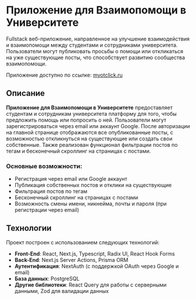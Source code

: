 # Приложение для Взаимопомощи в Университете

Fullstack веб-приложение, направленное на улучшение взаимодействия и взаимопомощи между студентами и сотрудниками университета. Пользователи могут публиковать просьбы о помощи или откликаться на уже существующие посты, что способствует развитию сообщества взаимопомощи.

Приложение доступно по ссылке: [myotclick.ru](https://myotclick.ru)
## Описание

**Приложение для Взаимопомощи в Университете** предоставляет студентам и сотрудникам университета платформу для того, чтобы предложить помощь или попросить о ней. Пользователи могут зарегистрироваться через email или аккаунт Google. После авторизации на главной странице отображаются все опубликованные посты, с возможностью откликнуться на существующие или создать свои собственные. Также реализован функционал фильтрации постов по тегам и бесконечный скроллинг на страницах с постами.



### Основные возможности:
- Регистрация через email или Google аккаунт
- Публикация собственных постов и отклики на существующие
- Фильтрация постов по тегам
- Бесконечный скроллинг на страницах с постами
- Возможность смены имени, никнейма, почты и пароля (при регистрации через email)

## Технологии

Проект построен с использованием следующих технологий:

- **Front-End**: React, Next.js, Typescript, Radix UI, React Hook Forms
- **Back-End**: Next.js Server Actions, Prisma ORM
- **Аутентификация**: NextAuth (с поддержкой OAuth через Google и email)
- **База данных**: PostgreSQL
- **Другие библиотеки**: React Query для работы с серверными данными, Zod для валидации данных
